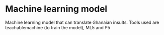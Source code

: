 # Machine learning model

Machine learning model that can translate Ghanaian insults.
Tools used are teachablemachine (to train the model), ML5 and P5